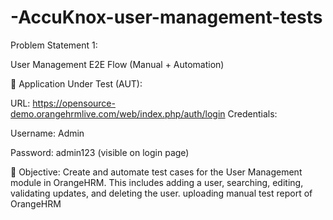 # -AccuKnox-user-management-tests

<p>Problem Statement 1:<p>
 
User Management E2E Flow (Manual + Automation)

🔗 Application Under Test (AUT):

URL: https://opensource-demo.orangehrmlive.com/web/index.php/auth/login
 Credentials:
 
Username: Admin

Password: admin123 (visible on login page)

🎯 Objective:
Create and automate test cases for the User Management module in OrangeHRM. This includes adding a user, searching, editing, validating updates, and deleting the user.
uploading manual test report of OrangeHRM 


